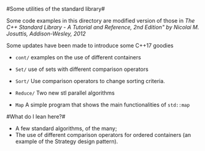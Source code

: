 #Some utilities of the standard library#

Some code examples in this directory are modified version of those in
*The C++ Standard Library - A Tutorial and Reference, 2nd Edition"
by Nicolai M. Josuttis, Addison-Wesley, 2012*

Some updates have been made to introduce some C++17 goodies

* `cont/` examples on the use of different containers 

* `Set/`  use of sets with different comparison operators

* `Sort/` Use comparison operators to change sorting criteria.

* `Reduce/` Two new stl parallel algorithms

* `Map` A simple program that shows the main functionalities of `std::map`


#What do I lean here?#

- A few standard algorithms, of the many;
- The use of different comparison operators for ordered containers (an example of the Strategy design pattern).
